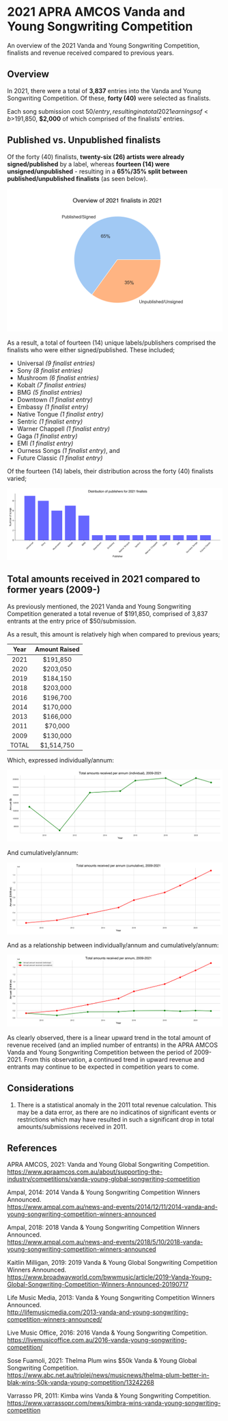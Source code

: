 # 2021 APRA AMCOS Vanda and Young Songwriting Competition
 An overview of the 2021 Vanda and Young Songwriting Competition, finalists and revenue received compared to previous years.
 
 ## Overview
 
 In 2021, there were a total of <b>3,837</b> entries into the Vanda and Young Songwriting Competition. Of these, <b>forty (40)</b> were selected as finalists.
 
 Each song submission cost $50/entry, resulting in a total 2021 earnings of <b>$191,850</b>, <b>$2,000</b> of which comprised of the finalists' entries.
 
 ## Published vs. Unpublished finalists
 
 Of the forty (40) finalists, <b>twenty-six (26) artists were already signed/published</b> by a label, whereas <b>fourteen (14) were unsigned/unpublished</b> - resulting in a <b>65%/35% split between published/unpublished finalists</b> (as seen below).
 
 <p align="center">
  <img src="https://github.com/mnperic/vanda-and-young-finalists-2021/raw/main/Images/published_unpublished.png" alt="published_unpublished"/>
</p>
 
 As a result, a total of fourteen (14) unique labels/publishers comprised the finalists who were either signed/published. These included;
 
 * Universal <i>(9 finalist entries)</i>
 * Sony <i>(8 finalist entries)</i>
 * Mushroom <i>(6 finalist entries)</i>
 * Kobalt <i>(7 finalist entries)</i>
 * BMG <i>(5 finalist entries)</i>
 * Downtown <i>(1 finalist entry)</i>
 * Embassy <i>(1 finalist entry)</i>
 * Native Tongue <i>(1 finalist entry)</i>
 * Sentric <i>(1 finalist entry)</i>
 * Warner Chappell <i>(1 finalist entry)</i>
 * Gaga <i>(1 finalist entry)</i>
 * EMI <i>(1 finalist entry)</i>
 * Ourness Songs <i>(1 finalist entry)</i>, and
 * Future Classic <i>(1 finalist entry)</i>

Of the fourteen (14) labels, their distribution across the forty (40) finalists varied;

<p align="center">
  <img src="https://github.com/mnperic/vanda-and-young-finalists-2021/raw/main/Images/publishers.png" alt="publishers"/>
</p>

## Total amounts received in 2021 compared to former years (2009-)

As previously mentioned, the 2021 Vanda and Young Songwriting Competition generated a total revenue of $191,850, comprised of 3,837 entrants at the entry price of $50/submission.

As a result, this amount is relatively high when compared to previous years;

<div align="center">
 
Year |  Amount Raised   
:---:  |  :---: 
 2021 | $191,850
 2020 | $203,050
 2019 | $184,150
 2018 | $203,000
 2016 | $196,700
 2014 | $170,000
 2013 | $166,000
 2011 | $70,000
 2009 | $130,000
 TOTAL | $1,514,750

</div align>


Which, expressed individually/annum:

 <p align="center">
  <img src="https://github.com/mnperic/vanda-and-young-finalists-2021/raw/main/Images/total_amounts_individual.png" alt="individual"/>
</p>

And cumulatively/annum:

 <p align="center">
  <img src="https://github.com/mnperic/vanda-and-young-finalists-2021/raw/main/Images/total_amounts_cumulative.png" alt="cumulative"/>
</p>

And as a relationship between individually/annum and cumulatively/annum:

<p align="center">
  <img src="https://github.com/mnperic/vanda-and-young-finalists-2021/raw/main/Images/total_amounts_combination.png" alt="comparison"/>
</p>

As clearly observed, there is a linear upward trend in the total amount of revenue received (and an implied number of entrants) in the APRA AMCOS Vanda and Young Songwriting Competition between the period of 2009-2021. From this observation, a continued trend in upward revenue and entrants may continue to be expected in competition years to come. 

## Considerations

1. There is a statistical anomaly in the 2011 total revenue calculation. This may be a data error, as there are no indicatinos of significant events or restrictions which may have resulted in such a significant drop in total amounts/submissions received in 2011.

## References

APRA AMCOS, 2021: Vanda and Young Global Songwriting Competition.
<br>https://www.apraamcos.com.au/about/supporting-the-industry/competitions/vanda-young-global-songwriting-competition</br>

Ampal, 2014: 2014 Vanda & Young Songwriting Competition Winners Announced.
<br>https://www.ampal.com.au/news-and-events/2014/12/11/2014-vanda-and-young-songwriting-competition-winners-announced</br>

Ampal, 2018: 2018 Vanda & Young Songwriting Competition Winners Announced.
<br>https://www.ampal.com.au/news-and-events/2018/5/10/2018-vanda-young-songwriting-competition-winners-announced</br>

Kaitlin Milligan, 2019: 2019 Vanda & Young Global Songwriting Competition Winners Announced.
<br>https://www.broadwayworld.com/bwwmusic/article/2019-Vanda-Young-Global-Songwriting-Competition-Winners-Announced-20190717</br>

Life Music Media, 2013: Vanda & Young Songwriting Competition Winners Announced.
<br>http://lifemusicmedia.com/2013-vanda-and-young-songwriting-competition-winners-announced/</br>

Live Music Office, 2016: 2016 Vanda & Young Songwriting Competition.
<br>https://livemusicoffice.com.au/2016-vanda-young-songwriting-competition/</br>

Sose Fuamoli, 2021: Thelma Plum wins $50k Vanda & Young Global Songwriting Competition.
<br>https://www.abc.net.au/triplej/news/musicnews/thelma-plum-better-in-blak-wins-50k-vanda-young-competition/13242268</br>

Varrasso PR, 2011: Kimba wins Vanda & Young Songwriting Competition.
<br>https://www.varrassopr.com/news/kimbra-wins-vanda-young-songwriting-competition</br>
